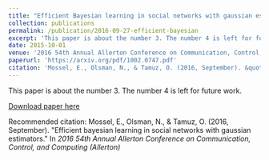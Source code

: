 ```yaml
---
title: "Efficient Bayesian learning in social networks with gaussian estimators"
collection: publications
permalink: /publication/2016-09-27-efficient-bayesian
excerpt: 'This paper is about the number 3. The number 4 is left for future work.'
date: 2015-10-01
venue: '2016 54th Annual Allerton Conference on Communication, Control, and Computing (Allerton)'
paperurl: 'https://arxiv.org/pdf/1002.0747.pdf'
citation: 'Mossel, E., Olsman, N., & Tamuz, O. (2016, September). &quot;Efficient bayesian learning in social networks with gaussian estimators.&quot; In <i>2016 54th Annual Allerton Conference on Communication, Control, and Computing (Allerton)</i>'
---
```

This paper is about the number 3. The number 4 is left for future work.

[Download paper here](https://arxiv.org/pdf/1002.0747.pdf)

Recommended citation: Mossel, E., Olsman, N., & Tamuz, O. (2016, September). &quot;Efficient bayesian learning in social networks with gaussian estimators.&quot; In <i>2016 54th Annual Allerton Conference on Communication, Control, and Computing (Allerton)</i>
